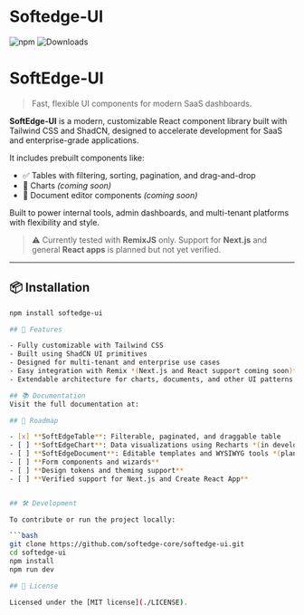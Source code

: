 # Softedge-UI

![npm](https://img.shields.io/npm/v/softedge-ui)
![Downloads](https://img.shields.io/npm/dw/softedge-ui)

# SoftEdge-UI

> Fast, flexible UI components for modern SaaS dashboards.

**SoftEdge-UI** is a modern, customizable React component library built with Tailwind CSS and ShadCN, designed to accelerate development for SaaS and enterprise-grade applications.

It includes prebuilt components like:

- ✅ Tables with filtering, sorting, pagination, and drag-and-drop
- 🚧 Charts *(coming soon)*
- 🚧 Document editor components *(coming soon)*

Built to power internal tools, admin dashboards, and multi-tenant platforms with flexibility and style.

> ⚠️ Currently tested with **RemixJS** only. Support for **Next.js** and general **React apps** is planned but not yet verified.

---

## 📦 Installation

```bash
npm install softedge-ui

## 🧱 Features

- Fully customizable with Tailwind CSS  
- Built using ShadCN UI primitives  
- Designed for multi-tenant and enterprise use cases  
- Easy integration with Remix *(Next.js and React support coming soon)*  
- Extendable architecture for charts, documents, and other UI patterns  

## 📚 Documentation
Visit the full documentation at:

## 📌 Roadmap

- [x] **SoftEdgeTable**: Filterable, paginated, and draggable table
- [ ] **SoftEdgeChart**: Data visualizations using Recharts *(in development)*
- [ ] **SoftEdgeDocument**: Editable templates and WYSIWYG tools *(planned)*
- [ ] **Form components and wizards**
- [ ] **Design tokens and theming support**
- [ ] **Verified support for Next.js and Create React App**


## 🛠️ Development

To contribute or run the project locally:

```bash
git clone https://github.com/softedge-core/softedge-ui.git
cd softedge-ui
npm install
npm run dev

## 📃 License

Licensed under the [MIT license](./LICENSE).